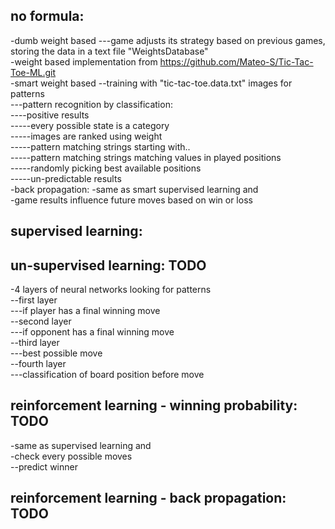 
no formula:
-----------
-dumb weight based
---game adjusts its strategy based on previous games, storing the data in a text file "WeightsDatabase"<br>
-weight based implementation from https://github.com/Mateo-S/Tic-Tac-Toe-ML.git<br>
-smart weight based
--training with "tic-tac-toe.data.txt" images for patterns<br>
---pattern recognition by classification:<br>
----positive results<br>
-----every possible state is a category<br>
-----images are ranked using weight<br>
-----pattern matching strings starting with..<br>
-----pattern matching strings matching values in played positions<br>
-----randomly picking best available positions<br>
-----un-predictable results<br> 
-back propagation:
-same as smart supervised learning and<br> 
-game results influence future moves based on win or loss<br>

supervised learning:
--------------------


un-supervised learning:  TODO
---------------------
-4 layers of neural networks looking for patterns<br>
--first layer<br>
---if player has a final winning move<br>
--second layer<br>
---if opponent has a final winning move<br>
--third layer<br>
---best possible move<br>
--fourth layer<br>
---classification of board position before move<br>

reinforcement learning - winning probability:  TODO
---------------------------------------------
-same as supervised learning and<br> 
-check every possible moves<br>
--predict winner<br>

reinforcement learning - back propagation:  TODO
------------------------------------------